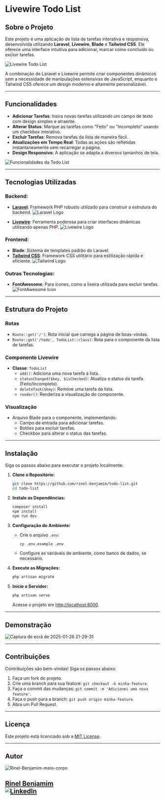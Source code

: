 # Livewire Todo List

## Sobre o Projeto
Este projeto é uma aplicação de lista de tarefas interativa e responsiva, desenvolvida utilizando **Laravel**, **Livewire**, **Blade** e **Tailwind CSS**. Ele oferece uma interface intuitiva para adicionar, marcar como concluído ou excluir tarefas.

![Livewire Todo List](https://via.placeholder.com/800x400?text=Livewire+Todo+List+Screenshot)

A combinação de Laravel e Livewire permite criar componentes dinâmicos sem a necessidade de manipulações extensivas de JavaScript, enquanto o Tailwind CSS oferece um design moderno e altamente personalizável.

---

## Funcionalidades
- **Adicionar Tarefas**: Insira novas tarefas utilizando um campo de texto com design simples e atraente.
- **Alterar Status**: Marque as tarefas como "Feito" ou "Incompleto" usando um checkbox interativo.
- **Excluir Tarefas**: Remova tarefas da lista de maneira fácil.
- **Atualizações em Tempo Real**: Todas as ações são refletidas instantaneamente sem recarregar a página.
- **Design Responsivo**: A aplicação se adapta a diversos tamanhos de tela.

![Funcionalidades da Todo List](https://via.placeholder.com/800x400?text=Features+Showcase)

---

## Tecnologias Utilizadas

### Backend:
- **[Laravel](https://laravel.com/)**: Framework PHP robusto utilizado para construir a estrutura do backend.
![Laravel Logo](https://miro.medium.com/v2/resize:fit:3072/1*eP-KJAthkw68t106qTNhPg.jpeg)

- **[Livewire](https://laravel-livewire.com/)**: Ferramenta poderosa para criar interfaces dinâmicas utilizando apenas PHP.
![Livewire Logo](https://picperf.io/https://laravelnews.s3.amazonaws.com/images/laravel-livewire.png)

### Frontend:
- **Blade**: Sistema de templates padrão do Laravel.
- **[Tailwind CSS](https://tailwindcss.com/)**: Framework CSS utilitário para estilização rápida e eficiente.
![Tailwind Logo](https://media.licdn.com/dms/image/D4D12AQHw9SjCddUhjQ/article-cover_image-shrink_720_1280/0/1715021638881?e=2147483647&v=beta&t=VuDjk7oMCOy2lSJtXjHerIg7QURxNCkcWdzUmfuVlu4)

### Outras Tecnologias:
- **FontAwesome**: Para ícones, como a lixeira utilizada para excluir tarefas.
![FontAwesome Icon](https://i0.wp.com/blog.fontawesome.com/wp-content/uploads/2020/08/Logo.png?fit=1800%2C1200&ssl=1)

---

## Estrutura do Projeto

### Rotas
- `Route::get('/')`: Rota inicial que carrega a página de boas-vindas.
- `Route::get('/todo', TodoList::class)`: Rota para o componente da lista de tarefas.

### Componente Livewire
- **Classe**: `TodoList`
  - `add()`: Adiciona uma nova tarefa à lista.
  - `statusChanged($key, $isChecked)`: Atualiza o status da tarefa (Feito/Incompleto).
  - `deleteTask($key)`: Remove uma tarefa da lista.
  - `render()`: Renderiza a visualização do componente.

### Visualização
- Arquivo Blade para o componente, implementando:
  - Campo de entrada para adicionar tarefas.
  - Botões para excluir tarefas.
  - Checkbox para alterar o status das tarefas.

---

## Instalação
Siga os passos abaixo para executar o projeto localmente:

1. **Clone o Repositório:**
   ```bash
   git clone https://github.com/rinel-benjamim/todo-list.git
   cd todo-list
   ```

2. **Instale as Dependências:**
   ```bash
   composer install
   npm install
   npm run dev
   ```

3. **Configuração do Ambiente:**
   - Crie o arquivo `.env`:
     ```bash
     cp .env.example .env
     ```
   - Configure as variáveis de ambiente, como banco de dados, se necessário.

4. **Execute as Migrações:**
   ```bash
   php artisan migrate
   ```

5. **Inicie o Servidor:**
   ```bash
   php artisan serve
   ```
   Acesse o projeto em [http://localhost:8000](http://localhost:8000).

---

## Demonstração

![Captura de ecrã de 2025-01-26 21-29-31](https://github.com/user-attachments/assets/52849381-61d9-43fe-bf86-990214cd41c8)


---

## Contribuições
Contribuições são bem-vindas! Siga os passos abaixo:

1. Faça um fork do projeto.
2. Crie uma branch para sua feature: `git checkout -b minha-feature`.
3. Faça o commit das mudanças: `git commit -m 'Adicionei uma nova feature'`.
4. Faça o push para a branch: `git push origin minha-feature`.
5. Abra um Pull Request.

---

## Licença
Este projeto está licenciado sob a [MIT License](LICENSE).

---

## Autor
![Rinel-Benjamim-meio-corpo](https://github.com/user-attachments/assets/e70866d0-9a92-4c88-868a-8fab2cf21b44)


[Rinel Benjamim](https://github.com/rinel-benjamim)  
[![LinkedIn](https://via.placeholder.com/150x50?text=LinkedIn)](https://www.linkedin.com/in/rinel-benjamim)
---

